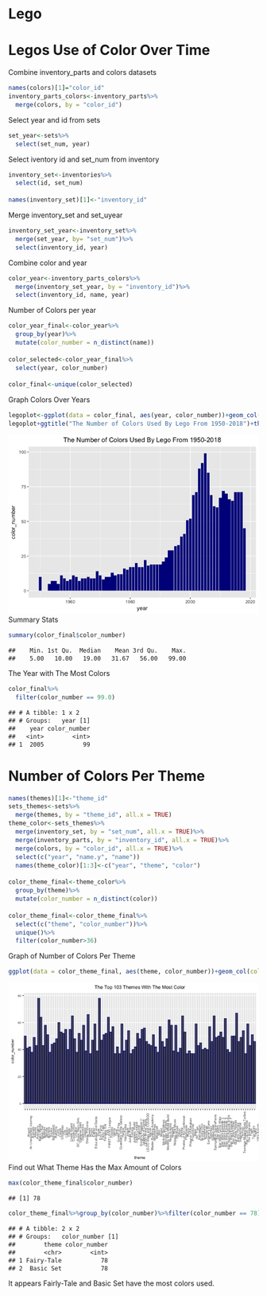 Lego
================

Legos Use of Color Over Time
============================

Combine inventory\_parts and colors datasets

``` r
names(colors)[1]="color_id"
inventory_parts_colors<-inventory_parts%>%
  merge(colors, by = "color_id")
```

Select year and id from sets

``` r
set_year<-sets%>%
  select(set_num, year)
```

Select iventory id and set\_num from inventory

``` r
inventory_set<-inventories%>%
  select(id, set_num)

names(inventory_set)[1]<-"inventory_id"
```

Merge inventory\_set and set\_uyear

``` r
inventory_set_year<-inventory_set%>%
  merge(set_year, by= "set_num")%>%
  select(inventory_id, year)
```

Combine color and year

``` r
color_year<-inventory_parts_colors%>%
  merge(inventory_set_year, by = "inventory_id")%>%
  select(inventory_id, name, year)
```

Number of Colors per year

``` r
color_year_final<-color_year%>%
  group_by(year)%>%
  mutate(color_number = n_distinct(name))

color_selected<-color_year_final%>%
  select(year, color_number)

color_final<-unique(color_selected)
```

Graph Colors Over Years

``` r
legoplot<-ggplot(data = color_final, aes(year, color_number))+geom_col(fill = "darkblue")
legoplot+ggtitle("The Number of Colors Used By Lego From 1950-2018")+theme(plot.title = element_text(hjust = 0.5))
```

![](Lego_files/figure-markdown_github-ascii_identifiers/unnamed-chunk-7-1.png) Summary Stats

``` r
summary(color_final$color_number)
```

    ##    Min. 1st Qu.  Median    Mean 3rd Qu.    Max. 
    ##    5.00   10.00   19.00   31.67   56.00   99.00

The Year with The Most Colors

``` r
color_final%>%
  filter(color_number == 99.0)
```

    ## # A tibble: 1 x 2
    ## # Groups:   year [1]
    ##    year color_number
    ##   <int>        <int>
    ## 1  2005           99

Number of Colors Per Theme
==========================

``` r
names(themes)[1]<-"theme_id"
sets_themes<-sets%>%
  merge(themes, by = "theme_id", all.x = TRUE)
theme_color<-sets_themes%>%
  merge(inventory_set, by = "set_num", all.x = TRUE)%>%
  merge(inventory_parts, by = "inventory_id", all.x = TRUE)%>%
  merge(colors, by = "color_id", all.x = TRUE)%>%
  select(c("year", "name.y", "name"))
  names(theme_color)[1:3]<-c("year", "theme", "color")
  
color_theme_final<-theme_color%>%
  group_by(theme)%>%
  mutate(color_number = n_distinct(color))

color_theme_final<-color_theme_final%>%
  select(c("theme", "color_number"))%>%
  unique()%>%
  filter(color_number>36)
```

Graph of Number of Colors Per Theme

``` r
ggplot(data = color_theme_final, aes(theme, color_number))+geom_col(color = "darkblue")+theme(text = element_text(size=8), axis.text.x = element_text(angle=90, vjust=2))+ggtitle("The Top 103 Themes With The Most Color")+theme(plot.title = element_text(hjust = 0.5))
```

![](Lego_files/figure-markdown_github-ascii_identifiers/unnamed-chunk-11-1.png) Find out What Theme Has the Max Amount of Colors

``` r
max(color_theme_final$color_number)
```

    ## [1] 78

``` r
color_theme_final%>%group_by(color_number)%>%filter(color_number == 78)
```

    ## # A tibble: 2 x 2
    ## # Groups:   color_number [1]
    ##        theme color_number
    ##        <chr>        <int>
    ## 1 Fairy-Tale           78
    ## 2  Basic Set           78

It appears Fairly-Tale and Basic Set have the most colors used.
